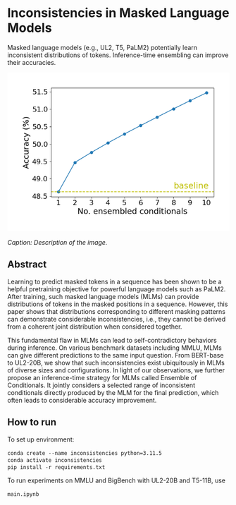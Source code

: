 # Inconsistencies in Masked Language Models
Masked language models (e.g., UL2, T5, PaLM2) potentially learn inconsistent distributions of tokens. Inference-time ensembling can improve their accuracies.

![Alt text for the image](pics/eoc_aggregated_accuracies.png "d")

*Caption: Description of the image.*

## Abstract

Learning to predict masked tokens in a sequence has been shown to be a helpful pretraining objective for powerful language models such as PaLM2. After training, such masked language models (MLMs) can provide distributions of tokens in the masked positions in a sequence. However, this paper shows that distributions corresponding to different masking patterns can demonstrate considerable inconsistencies, i.e., they cannot be derived from a coherent joint distribution when considered together. 

This fundamental flaw in MLMs can lead to self-contradictory behaviors during inference. On various benchmark datasets including MMLU, MLMs can give different predictions to the same input question. From BERT-base to UL2-20B, we show that such inconsistencies exist ubiquitously in MLMs of diverse sizes and configurations. In light of our observations, we further propose an inference-time strategy for MLMs called Ensemble of Conditionals. It jointly considers a selected range of inconsistent conditionals directly produced by the MLM for the final prediction, which often leads to considerable accuracy improvement.

## How to run

To set up environment:

```
conda create --name inconsistencies python=3.11.5
conda activate inconsistencies
pip install -r requirements.txt
```

To run experiments on MMLU and BigBench with UL2-20B and T5-11B, use 
```
main.ipynb
```


